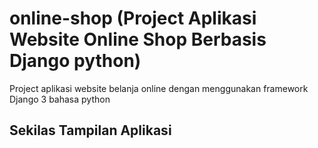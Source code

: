 # online-shop (Project Aplikasi Website Online Shop Berbasis Django python)
Project aplikasi website belanja online dengan menggunakan framework Django 3 bahasa python

## Sekilas Tampilan Aplikasi
